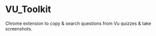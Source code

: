 # VU_Toolkit
Chrome extension to copy &amp; search questions from Vu quizzes &amp; take screenshots.

